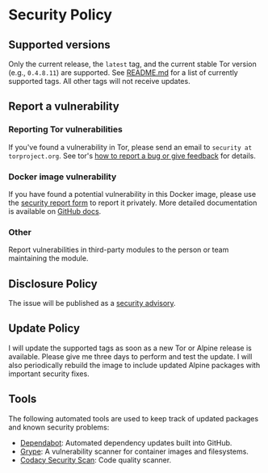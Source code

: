 # Security Policy

## Supported versions

Only the current release, the `latest` tag, and the current stable Tor version (e.g., `0.4.8.11`) are supported. See [README.md](https://github.com/svengo/docker-tor?tab=readme-ov-file#supported-tags-and-corresponding-dockerfile-links) for a list of currently supported tags.  All other tags will not receive updates.

## Report a vulnerability

### Reporting Tor vulnerabilities

If you've found a vulnerability in Tor, please send an email to `security at torproject.org`. See tor's [how to report a bug or give feedback](https://support.torproject.org/misc/bug-or-feedback/) for details.

### Docker image vulnerability

If you have found a potential vulnerability in this Docker image, please use the [security report form](https://github.com/svengo/docker-tor/security/advisories/new) to report it privately. More detailed documentation is available on [GitHub docs](https://docs.github.com/en/code-security/security-advisories/guidance-on-reporting-and-writing/privately-reporting-a-security-vulnerability#privately-reporting-a-security-vulnerability).

### Other

Report vulnerabilities in third-party modules to the person or team maintaining the module.

## Disclosure Policy

The issue will be published as a [security advisory](https://github.com/svengo/docker-tor/security/advisories).

## Update Policy

I will update the supported tags as soon as a new Tor or Alpine release is available. Please give me three days to perform and test the update. I will also periodically rebuild the image to include updated Alpine packages with important security fixes.

## Tools

The following automated tools are used to keep track of updated packages and known security problems:

- [Dependabot](https://docs.github.com/en/code-security/dependabot): Automated dependency updates built into GitHub.
- [Grype](https://github.com/anchore/grype): A vulnerability scanner for container images and filesystems.
- [Codacy Security Scan](https://github.com/marketplace/actions/codacy-analysis-cli): Code quality scanner.

